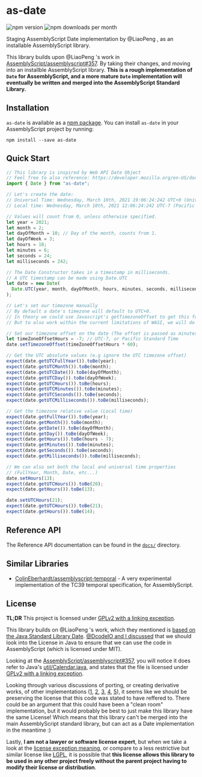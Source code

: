 # as-date

![npm version](https://img.shields.io/npm/v/as-date) ![npm downloads per month](https://img.shields.io/npm/dm/as-date)

Staging AssemblyScript Date implementation by @LiaoPeng , as an installable AssemblyScript library.

This library builds upon @LiaoPeng 's work in [AssemblyScript/assemblyscript#357](https://github.com/AssemblyScript/assemblyscript/pull/357). By taking their changes, and moving into an installble AssemblyScript library. **This is a rough implementation of `Date` for AssemblyScript, and a more mature `Date` implementation will eventually be written and merged into the AssemblyScript Standard Library.**

## Installation

`as-date` is available as a [npm package](https://www.npmjs.com/package/as-date). You can install `as-date` in your AssemblyScript project by running:

`npm install --save as-date`

## Quick Start

```typescript
// This library is inspired by Web API Date Object
// Feel free to also reference: https://developer.mozilla.org/en-US/docs/Web/JavaScript/Reference/Global_Objects/Date
import { Date } from "as-date";

// Let's create the date:
// Universal Time: Wednesday, March 10th, 2021 19:06:24:242 UTC+0 (Universal Time)
// Local time: Wednesday, March 10th, 2021 12:06:24:242 UTC-7 (Pacific Standard Time)

// Values will count from 0, unless otherwise specified.
let year = 2021;
let month = 2;
let dayOfMonth = 10; // Day of the month, counts from 1.
let dayOfWeek = 3;
let hours = 18;
let minutes = 6;
let seconds = 24;
let milliseconds = 242;

// The Date Constructor takes in a timestamp in milliseconds.
// A UTC timestamp can be made using Date.UTC
let date = new Date(
  Date.UTC(year, month, dayOfMonth, hours, minutes, seconds, milliseconds),
);

// Let's set our timezone manually
// By default a date's timezone will default to UTC+0.
// In theory we could use Javascript's getTimezoneOffset to get this for us
// But to also work within the current limitations of WASI, we will do this manually.

// Set our timezone offset on the date (The offset is passed as minutes)
let timeZoneOffsetHours = -7; // UTC-7, or Pacific Standard Time
date.setTimezoneOffset(timeZoneOffsetHours * 60);

// Get the UTC absolute values (e.g ignore the UTC timezone offset)
expect(date.getUTCFullYear()).toBe(year);
expect(date.getUTCMonth()).toBe(month);
expect(date.getUTCDate()).toBe(dayOfMonth);
expect(date.getUTCDay()).toBe(dayOfWeek);
expect(date.getUTCHours()).toBe(hours);
expect(date.getUTCMinutes()).toBe(minutes);
expect(date.getUTCSeconds()).toBe(seconds);
expect(date.getUTCMilliseconds()).toBe(milliseconds);

// Get the timezone relative value (Local time)
expect(date.getFullYear()).toBe(year);
expect(date.getMonth()).toBe(month);
expect(date.getDate()).toBe(dayOfMonth);
expect(date.getDay()).toBe(dayOfWeek);
expect(date.getHours()).toBe(hours - 7);
expect(date.getMinutes()).toBe(minutes);
expect(date.getSeconds()).toBe(seconds);
expect(date.getMilliseconds()).toBe(milliseconds);

// We can also set both the local and universal time properties 
// (FullYear, Month, Date, etc...)
date.setHours(13);
expect(date.getUTCHours()).toBe(20);
expect(date.getHours()).toBe(13);

date.setUTCHours(21);
expect(date.getUTCHours()).toBe(21);
expect(date.getHours()).toBe(14);
```

## Reference API

The Reference API documentation can be found in the [`docs/`](./docs) directory.

## Similar Libraries

* [ColinEberhardt/assemblyscript-temporal](https://github.com/ColinEberhardt/assemblyscript-temporal) - A very experimental implementation of the TC39 temporal specification, for AssemblyScript.

## License

**TL;DR** This project is licensed under [GPLv2 with a linking exception](./LICENSE).

This library builds on  @LiaoPeng 's work, which they mentioned is [based on the Java Standard Library Date](https://github.com/AssemblyScript/assemblyscript/pull/357#issuecomment-652409902). [@DcodeIO and I discussed](https://github.com/AssemblyScript/working-group/issues/56) that we should look into the License in Java to ensure that we can use the code in AssemblyScript (which is licensed under MIT).

Looking at the [AssemblyScript/assemblyscript#357](https://github.com/AssemblyScript/assemblyscript/pull/357), you will notice it does refer to Java's [util/Calendar.java](https://github.com/openjdk/jdk/blob/master/src/java.base/share/classes/java/util/Calendar.java), and states that the file is licensed under [GPLv2 with a linking exception](https://github.com/openjdk/jdk/blob/master/LICENSE).

Looking through various discussions of porting, or creating derivative works, of other implementations ([1](https://stackoverflow.com/questions/10952689/code-ported-from-one-to-another-language-licensing), [2](https://softwareengineering.stackexchange.com/questions/266210/porting-an-algorithm-implementation-licensed-under-gnu-gpl-v3), [3](https://softwareengineering.stackexchange.com/questions/151515/rewrote-gnu-gpl-v2-code-in-another-language-can-i-change-a-license), [4](https://softwareengineering.stackexchange.com/questions/205180/what-licensing-implications-if-any-are-there-when-porting-code-from-one-langua), [5](https://softwareengineering.stackexchange.com/questions/86754/is-it-possible-to-rewrite-every-line-of-an-open-source-project-in-a-slightly-dif)), it seems like we should be preserving the license that this code was stated to have reffered to. There could be an argument that this could have been a "clean room" implementation, but it would probably be best to just make this library have the same License! Which means that this library can't be merged into the main AssemblyScript standard library, but can act as a Date implementation in the meantime :)

Lastly, **I am not a lawyer or software license expert**, but when we take a look at the [license exception meaning](https://en.wikipedia.org/wiki/GPL_linking_exception), or compare to a less restrictive but similar license like [LGPL](https://opensource.stackexchange.com/questions/1410/what-is-the-difference-between-gpl-classpath-exception-vs-lgpl), it is possible that **this license allows this library to be used in any other project freely without the parent project having to modify their license or distribution**. 

